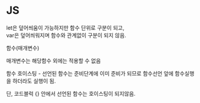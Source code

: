 # JS
let은 덮어씌움이 가능하지만 함수 단위로 구분이 되고,  
var은 덮어씌워지며 함수와 관계없이 구분이 되지 않음.

함수(매개변수)

매개변수는 해당함수 외에는 적용할 수 없음  

함수 호이스팅 - 선언된 함수는 준비단계에 이미 준비가 되므로
함수선언 앞에 함수실행을 하더라도 실행이 됨.

단, 코드블럭 {} 안에서 선언된 함수는 호이스팅이 되지않음.  

